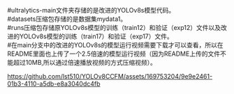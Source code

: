 #ultralytics-main文件夹存储的是改进的YOLOv8s模型代码。  
#datasets压缩包存储的是数据集mydata1。  
#runs压缩包存储原YOLOv8s模型的训练（train12）和验证（exp12）文件以及改进的YOLOv8s模型的训练（train17）和验证（exp17）文件。  
#在main分支中的改进的YOLOv8s的模型运行视频需要下载才可以查看，所以在README里面也上传了一个2.5倍速的模型运行视频（因为README上传的文件不能超过10MB,所以通过倍速播放视频的方式压缩视频）。


https://github.com/lst510/YOLOv8CCFM/assets/169753204/9e9e2461-01b3-4110-a5db-e8a3040dc4fb

